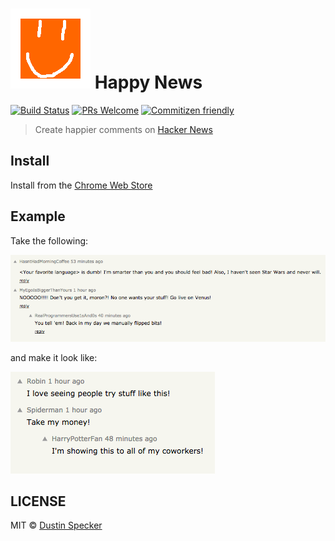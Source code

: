 # ![Happy News icon](/icon.png) Happy News
[![Build Status](https://travis-ci.org/dustinspecker/happy-news.svg)](https://travis-ci.org/dustinspecker/happy-news)
[![PRs Welcome](https://img.shields.io/badge/PRs-welcome-brightgreen.svg?style=flat-square)](http://makeapullrequest.com)
[![Commitizen friendly](https://img.shields.io/badge/commitizen-friendly-brightgreen.svg)](http://commitizen.github.io/cz-cli/)

> Create happier comments on [Hacker News](https://news.ycombinator.com/)

## Install

Install from the [Chrome Web Store](https://chrome.google.com/webstore/detail/happy-news/ndldkhjhhnkgnnbbgdmpoaopnikopbjj)

## Example

Take the following:

![Not so happy comments](/assets/before.png)

and make it look like:

![Happy comments](/assets/after.png)

## LICENSE
MIT © [Dustin Specker](https://github.com/dustinspecker)
